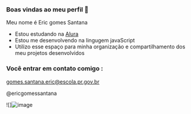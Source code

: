 ### Boas vindas ao meu perfil 💙

Meu nome é Eric gomes Santana

- Estou estudando na [Alura](https://www.alura.com.br)
- Estou me desenvolvendo na lingugem javaScript
- Utilizo esse espaço para minha organização e compartilhamento dos meu projetos desenvolvidos

### Você entrar em contato comigo :

gomes.santana.eric@escola.pr.gov.br

@ericgomessantana

![]![image](https://github.com/user-attachments/assets/1dd28d47-bb45-4e7f-9486-a9e13564aca0)
